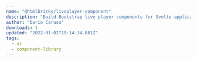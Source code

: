 ```yaml
---
name: "@htmlbricks/liveplayer-component"
description: "Build Bootstrap live player components for Svelte applications."
author: "Dario Caruso"
downloads: 1
updated: "2022-01-02T19:14:34.881Z"
tags: 
  - ui
  - component-library
---
```


